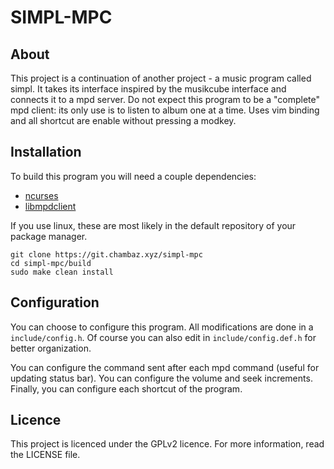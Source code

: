 SIMPL-MPC
=

About
-
This project is a continuation of another project - a music program called simpl.
It takes its interface inspired by the musikcube interface and connects it to a mpd server.
Do not expect this program to be a "complete" mpd client: its only use is to listen to album one at a time.
Uses vim binding and all shortcut are enable without pressing a modkey.

Installation
-

To build this program you will need a couple dependencies:
- [ncurses](https://invisible-island.net/ncurses/)
- [libmpdclient](https://www.musicpd.org/libs/libmpdclient/)

If you use linux, these are most likely in the default repository of your package manager.

```
git clone https://git.chambaz.xyz/simpl-mpc
cd simpl-mpc/build
sudo make clean install
```

Configuration
-
You can choose to configure this program.
All modifications are done in a `include/config.h`.
Of course you can also edit in `include/config.def.h` for better organization.

You can configure the command sent after each mpd command (useful for updating status bar).
You can configure the volume and seek increments.
Finally, you can configure each shortcut of the program.

Licence
-

This project is licenced under the GPLv2 licence.
For more information, read the LICENSE file.

